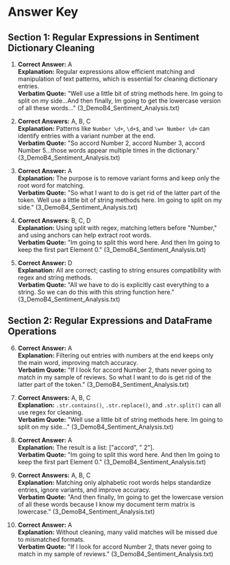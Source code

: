 # Answer Key

## Section 1: Regular Expressions in Sentiment Dictionary Cleaning

1. **Correct Answer:** A  
**Explanation:** Regular expressions allow efficient matching and manipulation of text patterns, which is essential for cleaning dictionary entries.  
**Verbatim Quote:** "Well use a little bit of string methods here. Im going to split on my side...And then finally, Im going to get the lowercase version of all these words..." (3_DemoB4_Sentiment_Analysis.txt)

2. **Correct Answers:** A, B, C  
**Explanation:** Patterns like `Number \d+`, `\d+$`, and `\w+ Number \d+` can identify entries with a variant number at the end.  
**Verbatim Quote:** "So accord Number 2, accord Number 3, accord Number 5...those words appear multiple times in the dictionary." (3_DemoB4_Sentiment_Analysis.txt)

3. **Correct Answer:** A  
**Explanation:** The purpose is to remove variant forms and keep only the root word for matching.  
**Verbatim Quote:** "So what I want to do is get rid of the latter part of the token. Well use a little bit of string methods here. Im going to split on my side." (3_DemoB4_Sentiment_Analysis.txt)

4. **Correct Answers:** B, C, D  
**Explanation:** Using split with regex, matching letters before "Number," and using anchors can help extract root words.  
**Verbatim Quote:** "Im going to split this word here. And then Im going to keep the first part Element 0." (3_DemoB4_Sentiment_Analysis.txt)

5. **Correct Answer:** D  
**Explanation:** All are correct; casting to string ensures compatibility with regex and string methods.  
**Verbatim Quote:** "All we have to do is explicitly cast everything to a string. So we can do this with this string function here." (3_DemoB4_Sentiment_Analysis.txt)

## Section 2: Regular Expressions and DataFrame Operations

6. **Correct Answer:** A  
**Explanation:** Filtering out entries with numbers at the end keeps only the main word, improving match accuracy.  
**Verbatim Quote:** "If I look for accord Number 2, thats never going to match in my sample of reviews. So what I want to do is get rid of the latter part of the token." (3_DemoB4_Sentiment_Analysis.txt)

7. **Correct Answers:** A, B, C  
**Explanation:** `.str.contains()`, `.str.replace()`, and `.str.split()` can all use regex for cleaning.  
**Verbatim Quote:** "Well use a little bit of string methods here. Im going to split on my side..." (3_DemoB4_Sentiment_Analysis.txt)

8. **Correct Answer:** A  
**Explanation:** The result is a list: ["accord", " 2"].  
**Verbatim Quote:** "Im going to split this word here. And then Im going to keep the first part Element 0." (3_DemoB4_Sentiment_Analysis.txt)

9. **Correct Answers:** A, B, C  
**Explanation:** Matching only alphabetic root words helps standardize entries, ignore variants, and improve accuracy.  
**Verbatim Quote:** "And then finally, Im going to get the lowercase version of all these words because I know my document term matrix is lowercase." (3_DemoB4_Sentiment_Analysis.txt)

10. **Correct Answer:** A  
**Explanation:** Without cleaning, many valid matches will be missed due to mismatched formats.  
**Verbatim Quote:** "If I look for accord Number 2, thats never going to match in my sample of reviews." (3_DemoB4_Sentiment_Analysis.txt)
